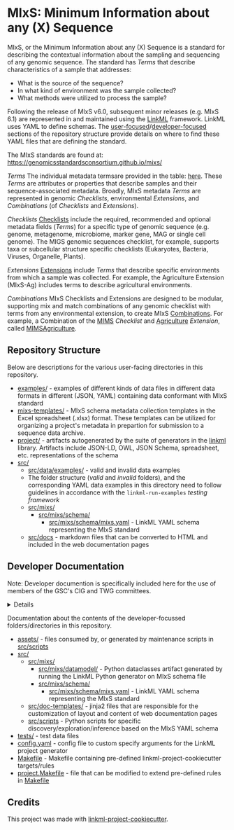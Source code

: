 # MIxS: Minimum Information about any (X) Sequence

MIxS, or the Minimum Information about any (X) Sequence is a standard for describing the contextual information about the sampling and sequencing of any genomic sequence. The standard has *Terms* that describe characteristics of a sample that addresses: 
* What is the source of the sequence?
* In what kind of environment was the sample collected?
* What methods were utilized to process the sample?

Following the release of MIxS v6.0, subsequent minor releases (e.g. MIxS 6.1) are represented in and maintained using the [LinkML](https://linkml.io/linkml/) framework. LinkML uses YAML to define schemas. The [user-focused](#repository-structure)/[developer-focused](#developer-documentation) sections of the repository structure provide details on where to find these YAML files that are defining the standard.

The MIxS standards are found at: https://genomicsstandardsconsortium.github.io/mixs/

*Terms* 
The individual metadata termsare provided in the table: [here](https://genomicsstandardsconsortium.github.io/mixs/term_list/). These *Terms* are attributes or properties that describe samples and their sequence-associated metadata. Broadly, MIxS metadata *Terms* are represented in genomic *Checklists*, environmental *Extensions*, and *Combinations* (of *Checklists* and *Extensions*). 

*Checklists*
[Checklists](https://genomicsstandardsconsortium.github.io/mixs/#checklists) include the required, recommended and optional metadata fields (*Terms*) for a specific type of genomic sequence (e.g. genome, metagenome, microbiome, marker gene, MAG or single cell genome). The MIGS genomic sequences checklist, for example, supports taxa or subcellular structure specific checklists (Eukaryotes, Bacteria, Viruses, Organelle, Plants).

*Extensions*
[Extensions](https://genomicsstandardsconsortium.github.io/mixs/#extensions) include *Terms* that describe specific environments from which a sample was collected. For example, the Agriculture Extension (MIxS-Ag) includes terms to describe agricultural environments.

*Combinations*
MIxS Checklists and Extensions are designed to be modular, supporting mix and match combinations of any genomic checklist with terms from any environmental extension, to create MIxS [Combinations](https://genomicsstandardsconsortium.github.io/mixs/combinations/). For example, a Combination of the [MIMS](https://genomicsstandardsconsortium.github.io/mixs/0010007/) *Checklist* and [Agriculture](https://genomicsstandardsconsortium.github.io/mixs/0016018/) *Extension*, called [MIMSAgriculture](https://genomicsstandardsconsortium.github.io/mixs/0010003_0016018/).

## Repository Structure

Below are descriptions for the various user-facing directories in this repository.

* [examples/](examples/) - examples of different kinds of data files in different data formats in different (JSON, YAML) containing data conformant with MIxS standard
* [mixs-templates/](mixs-templates/) -  MIxS schema metadata collection templates in the Excel spreadsheet (.xlsx) format. These templates can be utilized for organizing a project's metadata in prepartion for submission to a sequence data archive.
* [project/](project/) - artifacts autogenerated by the suite of generators in the [linkml](https://github.com/linkml/linkml) library. Artifacts include JSON-LD, OWL, JSON Schema, spreadsheet, etc. representations of the schema
* [src/](src/)
  * [src/data/examples/](src/data/examples/) - valid and invalid data examples 
  * The folder structure (*valid* and *invalid* folders), and the corresponding YAML data examples in this directory need to follow guidelines in accordance with the `linkml-run-examples` *testing framework*
  * [src/mixs/](src/mixs/)
    * [src/mixs/schema/](src/mixs/schema/)
      * [src/mixs/schema/mixs.yaml](src/mixs/schema/mixs.yaml) - LinkML YAML schema representing the MIxS standard
  * [src/docs](src/docs) - markdown files that can be converted to HTML and included in the web documentation pages

## Developer Documentation
Note: Developer documention is specifically included here for the use of members of the GSC's CIG and TWG committees.
<details>
Use the `make` command to generate project artefacts:

* `make all`: make everything
* `make deploy`: deploys site
</details>

Documentation about the contents of the developer-focussed folders/directories in this repository.

* [assets/](assets/) - files consumed by, or generated by maintenance scripts in [src/scripts](src/scripts/)
* [src/](src/)
  * [src/mixs/](src/mixs/)
    * [src/mixs/datamodel/](src/mixs/datamodel/) - Python dataclasses artifact generated by running the LinkML Python generator on MIxS schema file
    * [src/mixs/schema/](src/mixs/schema/)
      * [src/mixs/schema/mixs.yaml](src/mixs/schema/mixs.yaml) - LinkML YAML schema representing the MIxS standard
  * [src/doc-templates/](src/doc-templates/) - jinja2 files that are responsible for the customization of layout and content of web documentation pages
  * [src/scripts](src/scripts) - Python scripts for specific discovery/exploration/inference based on the MIxS YAML schema
* [tests/](tests/) - test data files
* [config.yaml](config.yaml) - config file to custom specify arguments for the LinkML project generator
* [Makefile](Makefile) - Makefile containing pre-defined linkml-project-cookiecutter targets/rules
* [project.Makefile](project.Makefile) - file that can be modified to extend pre-defined rules in [Makefile](Makefile)

## Credits

This project was made with
[linkml-project-cookiecutter](https://github.com/linkml/linkml-project-cookiecutter).
